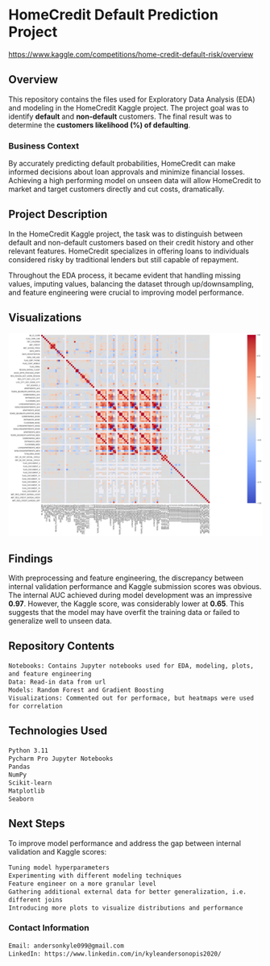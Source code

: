 # HomeCredit Default Prediction Project
https://www.kaggle.com/competitions/home-credit-default-risk/overview
## Overview
This repository contains the files used for Exploratory Data Analysis (EDA) and modeling in the HomeCredit Kaggle project. The project goal was to identify **default** and **non-default** customers. The final result was to determine the **customers likelihood (%) of defaulting**.
### Business Context
By accurately predicting default probabilities, HomeCredit can make informed decisions about loan approvals and minimize financial losses. Achieving a high performing model on unseen data will allow HomeCredit to market and target customers directly and cut costs, dramatically.

## Project Description
In the HomeCredit Kaggle project, the task was to distinguish between default and non-default customers based on their credit history and other relevant features. HomeCredit specializes in offering loans to individuals considered risky by traditional lenders but still capable of repayment.

Throughout the EDA process, it became evident that handling missing values, imputing values, balancing the dataset through up/downsampling, and feature engineering were crucial to improving model performance.

## Visualizations
![Correlation Heatmap](https://github.com/kyanderson0446/MSBA_HC/blob/bfc2a49760c472eb364f95dbe361901256970488/EDA/EDA_heatmap.png)


## Findings
With preprocessing and feature engineering, the discrepancy between internal validation performance and Kaggle submission scores was obvious. The internal AUC achieved during model development was an impressive **0.97**. However, the Kaggle score, was considerably lower at **0.65**. This suggests that the model may have overfit the training data or failed to generalize well to unseen data.

## Repository Contents
    Notebooks: Contains Jupyter notebooks used for EDA, modeling, plots, and feature engineering
    Data: Read-in data from url
    Models: Random Forest and Gradient Boosting
    Visualizations: Commented out for performace, but heatmaps were used for correlation

## Technologies Used
    Python 3.11
    Pycharm Pro Jupyter Notebooks
    Pandas
    NumPy
    Scikit-learn
    Matplotlib
    Seaborn

## Next Steps
To improve model performance and address the gap between internal validation and Kaggle scores:

    Tuning model hyperparameters
    Experimenting with different modeling techniques
    Feature engineer on a more granular level
    Gathering additional external data for better generalization, i.e. different joins
    Introducing more plots to visualize distributions and performance

### Contact Information
    Email: andersonkyle099@gmail.com
    LinkedIn: https://www.linkedin.com/in/kyleandersonopis2020/
